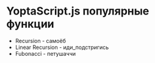 # YoptaScript.js популярные функции
* Recursion - самоёб 
* Linear Recursion - иди_подстригись
* Fubonacci - петушаччи
